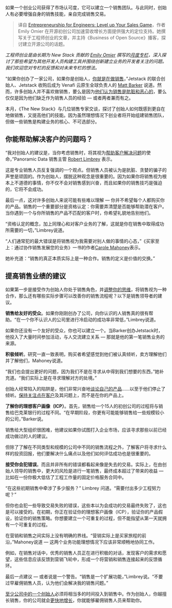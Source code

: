<!--
title: 工程师创业：提升你的销售能力
cover: https://cdn.thenewstack.io/media/2023/01/5eceb708-entrepreneurs_emily-e1677187580851.png
-->

如果一个创业公司获得了市场认可度，它可以建立一个销售团队。与此同时，创始人有必要增强自身的销售技能，亲自完成销售交易。

> 译自 [Entrepreneurship for Engineers: Level up Your Sales Game](https://thenewstack.io/entrepreneurship-for-engineers-level-up-your-sales-game/)，作者 Emily Omier 在开源初创公司加速营收增长方面提供强大的定位支持。她撰写关于工程师创业的文章，并主持《Business of Open Source》播客，探讨建立开源公司的话题。

*工程师创业是由长期为 New Stack 贡献的 [Emily Omier](https://thenewstack.io/author/emily-omier/) 撰写的[月度专栏](https://thenewstack.io/entrepreneurship-for-engineers-after-a-funding-round-fails/)，深入探讨了那些希望为其他开发人员构建工具并围绕创新建立业务的开发者关注的问题。我们欢迎您对专栏的反馈和对未来专栏的想法。*

“如果你创办了一家公司，如果你是创始人，[你就是在做销售](https://thenewstack.io/entrepreneurship-for-engineers-do-you-need-a-salesperson/)，”Jetstack 的联合创始人、Jetstack 收购后成为 Venafi 云原生全球负责人的 [Matt Barker](https://www.linkedin.com/in/mattbarks/) 说道。然而，许多创始人并不喜欢做销售，要么是因为[他们认为销售是肮脏和恶心的](https://thenewstack.io/entrepreneurship-for-engineers-do-engineers-hate-marketing/)，要么仅仅是因为他们缺乏作为销售人员的经验 — 或者两者兼而有之。

本月，《The New Stack》与几位销售专家交谈，探讨了创始人如何既感到更自在地做销售，又提高他们的技能。因为虽然理想情况下创业者将开始组建销售团队，但做一些销售是构建业务的核心、不可选部分。

## 你能帮助解决客户的问题吗？

“我对创始人的建议是，当你考虑销售时，将其视为[帮助客户解决问题](https://thenewstack.io/entrepreneurship-for-engineers-build-a-painkiller-or-vitamin-product/)的使命，”Panoramic Data 销售主管 [Robert Limbrey](https://www.linkedin.com/in/limbrey/) 表示。

这是专业销售人员反复强调的一个观点。但销售人员被认为是肮脏、贪婪的骗子的声誉是顽固的。作为创始人，摆脱这种观念是很重要的。因为如果你将销售视为根本上不道德的事情，你不仅不会对销售感到兴奋，而且如果你的销售技巧是强迫的，它将不会成功。

最后一点，这对许多创始人来说可能有些难以理解 — 你并不希望每个人都购买你的产品。销售的一个重要部分是资格认定：你需要弄清楚是否能够帮助潜在客户。当你遇到一个与你所销售的产品不匹配的客户时，你希望礼貌地告别他们。

“资格认定的概念，加上同理心和对客户业务的了解，这就是你在销售中取得成功所需要的一切，”Limbrey说道。

“人们通常犯的最大错误是将销售视为我需要对别人做的事情的心态，”《买家至上：通过协作销售发展您的业务》一书的作者[Carole Mahoney](https://www.linkedin.com/in/carolemahoney/)表示。

她补充道：“销售的真正本质实际上是一种合作。销售的定义是价值的交换。”

## 提高销售业绩的建议

如果第一步是接受作为创始人你处于销售角色，并[调整你的思维](https://thenewstack.io/entrepreneurship-for-engineers-adopting-the-founder-mindset/)，将销售视为一种合作，那么还有哪些实际步骤可以改善你的销售流程呢？以下是销售领导者的建议。

**销售给友好的受众**。如果你刚刚创办了公司，向你认识的人销售真的很有帮助。“在一个你不认识人的公司里进行冷启动的成功率非常低，”Limbrey说道。

如果你还没有一个友好的受众，你也可以建立一个。当Barker创办Jetstack时，他投入了大量时间参加活动，与人交流建立关系 — 那就是他的第一笔销售业务的来源。

**积极倾听**。研究一直一致表明，购买者希望感觉到他们被认真倾听，卖方理解他们并了解他们，Mahoney说道。

“我们也会提出更好的问题，因为我们不是在寻求从中得到我们想要的东西，”她补充道。“我们实际上是在寻求理解对方的处境。”

创始人经常陷入的陷阱是，他们非常兴奋地[谈论自己的产品](https://thenewstack.io/entrepreneurship-for-engineers-how-do-you-tell-your-story/)……以至于他们停止了倾听。[保持关注点在客户](https://thenewstack.io/entrepreneurship-for-engineers-how-to-build-products-customers-love/)及其问题上，而不是在你的产品上。

**了解你的理想客户画像（ICP）**。首先，销售给一个15人的初创公司的过程将与销售给巴克莱银行的过程不同。“在早期阶段，你更有可能能够销售给一些规模较小的公司，”Barker说。

销售给大型组织很困难，他建议如果你试图打入企业市场，应该寻求那些以前已经成功做过的人的建议。

但除了了解在不同类型和规模的公司中不同的销售流程之外，了解客户将寻求什么样的投资回报，他们要解决什么痛点以及他们如何评估成功也是很重要的。

**接受你会犯错误**。而且并非所有的错误都看起来像是失去的交易。实际上，在由创始人领导的销售中，更大的风险是进行一笔销售，最终成本超过了带来的收益 — 比如在一份你极大低估了工程工作量的固定价格服务合同中。

“在这些初期销售中牵涉了多少服务？” Limbrey 问道。“需要付出多少工程努力呢？”

但你也会犯一些导致交易失败的错误，这些本以为会成功的交易最终失败了，这也是可以接受的。在初期，你正在验证你的理想客户画像（ICP），验证你的产品假设，验证你的销售策略。你想要建立一个可重复的过程，但不能指望从第一天就拥有一个可重复的过程。

在营销和销售之间实际上没有明确的界线。“营销实际上是买家旅程的前沿，”Mahoney说道 — 这两个业务功能理想情况下应该非常顺畅地协同工作。

例如，在销售对话中，优秀的销售人员正在进行积极的对话，发现客户的需求和愿望，这些信息应该反馈到营销飞轮中，形成一个将营销和销售连接起来的反馈循环。

最后一点建议 — 或者说是一个警告。“销售是一个扩展功能，”Limbrey说。“不要过早雇佣销售人员，认为他们会解决我的销售问题。”

[至少公司中的一个创始人](https://thenewstack.io/entrepreneurship-for-engineers-solo-founder-or-co-founder/)必须将相当多的时间投入到销售中。作为创始人，你越擅长销售，你的公司就会[更快地增长](https://thenewstack.io/entrepreneurship-for-engineers-achieving-product-led-growth/)，你就能够雇佣销售人员来帮助你。
